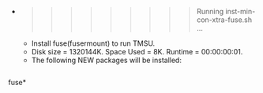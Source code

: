 * >>>>>>>>> Running inst-min-con-xtra-fuse.sh ...
  * Install fuse(fusermount) to run TMSU.
  * Disk size = 1320144K. Space Used = 8K. Runtime = 00:00:00:01.
  * The following NEW packages will be installed:
  ```bash
fuse*
  ```
